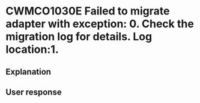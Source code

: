 # CWMCO1030E Failed to migrate adapter with exception: 0.  Check the migration log for details. Log location:1.

## Explanation

## User response